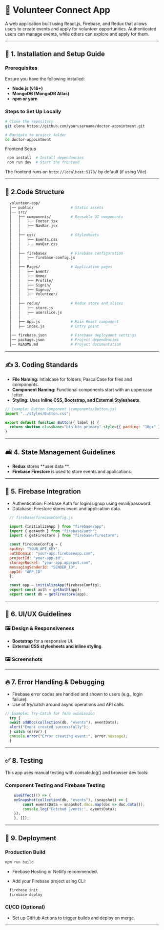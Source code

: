   # 🤝 Volunteer Connect App
 A web application built using React.js, Firebase, and Redux that allows users to create events and apply for volunteer opportunities. Authenticated users can manage events, while others can explore and apply for them. 

  ---

  ## 🚀 1. Installation and Setup Guide  

  ### Prerequisites  
  Ensure you have the following installed:  
  - **Node.js (v16+)**  
  - **MongoDB (MongoDB Atlas)**  
  - **npm or yarn**

  ### Steps to Set Up Locally  
  ```sh
  # Clone the repository
  git clone https://github.com/yourusername/doctor-appointment.git

  # Navigate to project folder
  cd doctor-appointment
  ```
 Frontend Setup  
 ```sh
  npm install  # Install dependencies
  npm run dev  # Start the frontend
 ```
 The frontend runs on `http://localhost:5173/` by default (if using Vite)

  ---

  ## 📁 2.Code Structure  

  ```sh
    volunteer-app/
    │── public/                 # Static assets
    │── src/
    │   ├── components/         # Reusable UI components
    │   │   ├── Footer.jsx
    │   │   ├── NavBar.jsx
    │   │
    │   ├── css/                # Stylesheets
    │   │   ├── Events.css
    │   │   ├── navBar.css
    │   │
    │   ├── firebase/           # Firebase configuration
    │   │   ├── firebase-config.js
    │   │
    │   ├── Pages/              # Application pages
    │   │   ├── Event/
    │   │   ├── Home/
    │   │   ├── Profile/
    │   │   ├── Signin/
    │   │   ├── Signup/
    │   │   ├── Volunteer/
    │   │
    │   ├── redux/              # Redux store and slices
    │   │   ├── store.js
    │   │   ├── userslice.js
    │   │
    │   ├── App.js              # Main React component
    │   ├── index.js            # Entry point
    │
    │── firebase.json           # Firebase deployment settings
    │── package.json            # Project dependencies
    │── README.md               # Project documentation


  ```

  ---

  ## ✍️ 3. Coding Standards  

  - **File Naming:** Intialcase for folders, PascalCase for files and components.  
  - **Component Naming:** Functional components start with an uppercase letter.  
  - **Styling:** Uses **Inline CSS, Bootstrap, and External Stylesheets**.  

  ```jsx
  // Example: Button Component (components/Button.js)
  import "../styles/Button.css";

  export default function Button({ label }) {
    return <button className="btn btn-primary" style={{ padding: "10px" }}>{label}</button>;
  }
  ```

  ---

  ## 🛋️ 4. State Management Guidelines  

  - **Redux** stores **user data **.  
  - **Firebase Firestore** is used to store events and applications.  

  ---

  ## 🔌 5. Firebase Integration  

  - Authentication: Firebase Auth for login/signup using email/password. 
  - Database: Firestore stores event and application data. 
  ```js
    // firebase/firebaseConfig.js

    import {initializeApp } from "firebase/app";
    import { getAuth } from "firebase/auth";
    import { getFirestore } from "firebase/firestore";

    const firebaseConfig = {
    apiKey: "YOUR_API_KEY",
    authDomain: "your-app.firebaseapp.com",
    projectId: "your-app-id",
    storageBucket: "your-app.appspot.com",
    messagingSenderId: "SENDER_ID",
    appId: "APP_ID"
    };

    const app = initializeApp(firebaseConfig);
    export const auth = getAuth(app);
    export const db = getFirestore(app);

 
  ```

  ---

  ## 🎨 6. UI/UX Guidelines  

  ### 🖼️ Design & Responsiveness  
  - **Bootstrap** for a responsive UI.  
  - **External CSS stylesheets and inline styling**.  


  ### 🖼 Screenshots  


  ---

  ## 🔥 7. Error Handling & Debugging  

  - Firebase error codes are handled and shown to users (e.g., login failure).  
  - Use of try/catch around async operations and API calls.   

  ```jsx
  // Example: Try-Catch for form submission
    try {
    await addDoc(collection(db, "events"), eventData);
    alert("Event created successfully");
    } catch (error) {
    console.error("Error creating event:", error.message);
    }

  ```

  ---

 ## ✅ 8. Testing

This app uses manual testing with console.log() and browser dev tools:

### **Component Testing and Firebase Testing**

```jsx
    useEffect(() => {
    onSnapshot(collection(db, "events"), (snapshot) => {
        const eventsData = snapshot.docs.map(doc => doc.data());
        console.log("Fetched Events:", eventsData);
    });
    }, []);

  ```

  ---

  ## 🚀 9. Deployment  

  ### **Production Build**  
  ```sh
  npm run build
  ```
  - Firebase Hosting or Netlify recommended.

  - Add your Firebase project using CLI:
  ```sh
    firebase init
    firebase deploy

  ```
  ### **CI/CD (Optional)**
  - Set up GitHub Actions to trigger builds and deploy on merge.
    
  ---


